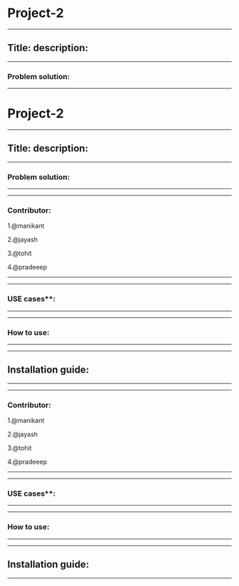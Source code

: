 # Project-2   
---
Title: 
description: 
---


---
### Problem solution:




---

# Project-2   
---
Title: 
description: 
---


---
### Problem solution:




---



---
### Contributor:
1.@manikant 

2.@jayash

3.@tohit

4.@pradeeep

---


---
### USE cases**:  







---

---
###  How to use:







---




---
## Installation guide:











---

---
### Contributor:
1.@manikant 

2.@jayash

3.@tohit

4.@pradeeep

---


---
### USE cases**:  







---

---
###  How to use:







---




---
## Installation guide:











---
